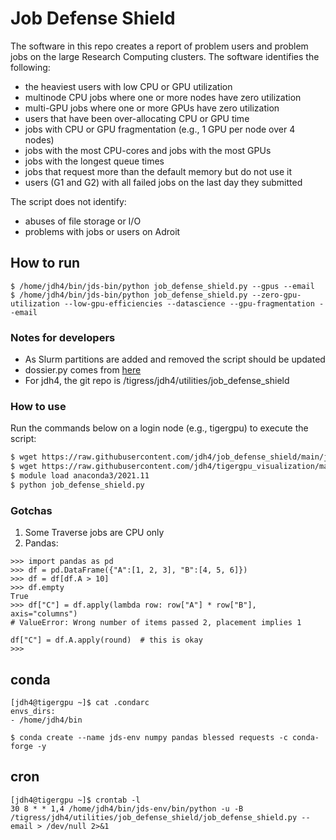 # Job Defense Shield

The software in this repo creates a report of problem users and problem jobs on the large Research Computing clusters. The software identifies the following:

+ the heaviest users with low CPU or GPU utilization  
+ multinode CPU jobs where one or more nodes have zero utilization  
+ multi-GPU jobs where one or more GPUs have zero utilization  
+ users that have been over-allocating CPU or GPU time  
+ jobs with CPU or GPU fragmentation (e.g., 1 GPU per node over 4 nodes)  
+ jobs with the most CPU-cores and jobs with the most GPUs  
+ jobs with the longest queue times  
+ jobs that request more than the default memory but do not use it  
+ users (G1 and G2) with all failed jobs on the last day they submitted  

The script does not identify:
+ abuses of file storage or I/O  
+ problems with jobs or users on Adroit

## How to run

```
$ /home/jdh4/bin/jds-bin/python job_defense_shield.py --gpus --email
$ /home/jdh4/bin/jds-bin/python job_defense_shield.py --zero-gpu-utilization --low-gpu-efficiencies --datascience --gpu-fragmentation --email
```

### Notes for developers

- As Slurm partitions are added and removed the script should be updated  
- dossier.py comes from [here](https://github.com/jdh4/tigergpu_visualization)
- For jdh4, the git repo is /tigress/jdh4/utilities/job_defense_shield

### How to use

Run the commands below on a login node (e.g., tigergpu) to execute the script:

```bash
$ wget https://raw.githubusercontent.com/jdh4/job_defense_shield/main/job_defense_shield.py
$ wget https://raw.githubusercontent.com/jdh4/tigergpu_visualization/master/dossier.py
$ module load anaconda3/2021.11
$ python job_defense_shield.py
```

###  Gotchas

1. Some Traverse jobs are CPU only
2. Pandas:

```
>>> import pandas as pd
>>> df = pd.DataFrame({"A":[1, 2, 3], "B":[4, 5, 6]})
>>> df = df[df.A > 10]
>>> df.empty
True
>>> df["C"] = df.apply(lambda row: row["A"] * row["B"], axis="columns")
# ValueError: Wrong number of items passed 2, placement implies 1

df["C"] = df.A.apply(round)  # this is okay
>>>
```

## conda

```
[jdh4@tigergpu ~]$ cat .condarc
envs_dirs:
- /home/jdh4/bin
```

```
$ conda create --name jds-env numpy pandas blessed requests -c conda-forge -y
```

## cron

```
[jdh4@tigergpu ~]$ crontab -l
30 8 * * 1,4 /home/jdh4/bin/jds-env/bin/python -u -B /tigress/jdh4/utilities/job_defense_shield/job_defense_shield.py --email > /dev/null 2>&1
```
